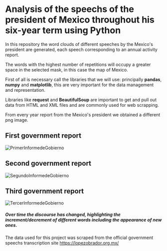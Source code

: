 # Analysis of the speechs of the president of Mexico throughout his six-year term using Python

In this repository the word clouds of different speeches by the Mexico's  president are generated, each speech corresponding to an annual activity report.

The words with the highest number of repetitions will occupy a greater space in the selected mask, in this case the map of Mexico.

First of all is necessary call the libraries that we will use: principally **pandas**, **numpy** and **matplotlib**, this are very important for the data management and representation.

Libraries like **request** and **BeautifulSoup** are important to get and pull out data from HTML and XML files and are commonly used for web scrapping.

From every year report from the Mexico's president we obtained a different png image.

## First government report
![PrimerInformedeGobierno](https://user-images.githubusercontent.com/37748958/139569571-9b34373e-8598-42f2-94fb-585eefb69ce8.png)

## Second government report
![SegundoInformedeGobierno](https://user-images.githubusercontent.com/37748958/139569575-e503e024-f3c8-48fc-a184-8f1f5d2755c3.png)

## Third government report
![TercerInformedeGobierno](https://user-images.githubusercontent.com/37748958/139569586-f4c778f5-3846-4671-a9b9-166e731c944b.png)

##### Over time the discourse has changed, highlighting the increment/decrement of different words including the appearance of new ones.

The data used for this project was scraped from the official government speechs transcription site https://lopezobrador.org.mx/
